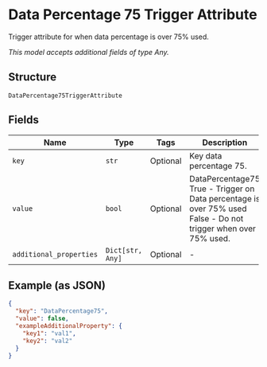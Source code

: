 
# Data Percentage 75 Trigger Attribute

Trigger attribute for when data percentage is over 75% used.

*This model accepts additional fields of type Any.*

## Structure

`DataPercentage75TriggerAttribute`

## Fields

| Name | Type | Tags | Description |
|  --- | --- | --- | --- |
| `key` | `str` | Optional | Key data percentage 75. |
| `value` | `bool` | Optional | DataPercentage75<br />True - Trigger on Data percentage is over 75% used<br />False - Do not trigger when over 75% used. |
| `additional_properties` | `Dict[str, Any]` | Optional | - |

## Example (as JSON)

```json
{
  "key": "DataPercentage75",
  "value": false,
  "exampleAdditionalProperty": {
    "key1": "val1",
    "key2": "val2"
  }
}
```

